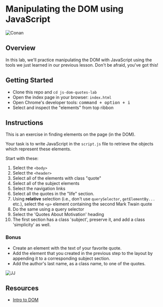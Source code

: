 # Manipulating the DOM using JavaScript

![Conan](https://external-content.duckduckgo.com/iu/?u=https%3A%2F%2Fi2.wp.com%2Fgifrific.com%2Fwp-content%2Fuploads%2F2013%2F01%2FConan-Obrien-Shock-then-Approval.gif%3Fssl%3D1&f=1&nofb=1)

## Overview
In this lab, we'll practice manipulating the DOM with JavaScript using the tools we just learned in our previous lesson. Don't be afraid, you've got this!

## Getting Started
  - Clone this repo and `cd js-dom-quotes-lab`
  - Open the index page in your browser: `index.html`
  - Open Chrome's developer tools: <kbd>command + option + i</kbd>
  - Select and inspect the "elements" from top ribbon

## Instructions
This is an exercise in finding elements on the page (in the DOM).

Your task is to write JavaScript in the `script.js` file to retrieve the objects which represent these elements.

Start with these:
  1. Select the `<body>`
  2. Select the `<header>`
  3. Select all of the elements with class "quote"
  4. Select all of the subject elements
  5. Select the navigation links
  6. Select all the quotes in the "life" section.
  7. Using **relative** selection (i.e., don't use `querySelector`, `getElementBy...` etc.), select the `<p>` element containing the second Mark Twain quote
  8. Do the same using a query selector
  9. Select the 'Quotes About Motivation' heading
  10. The first section has a class 'subject', preserve it, and add a class 'simplicity' as well.

### Bonus
  - Create an element with the text of your favorite quote.
  - Add the element that you created in the previous step to the layout by appending it to a corresponding subject section.
  - Add the author's last name, as a class name, to one of the quotes.

![JJ](https://external-content.duckduckgo.com/iu/?u=https%3A%2F%2Fimg.buzzfeed.com%2Fbuzzfeed-static%2Fstatic%2F2014-01%2Fenhanced%2Fwebdr06%2F27%2F15%2Fanigif_enhanced-buzz-22371-1390853307-13.gif&f=1&nofb=1)

## Resources
  - [Intro to DOM](https://github.com/SEI-R-1-25/u1_lesson_js_dom)
